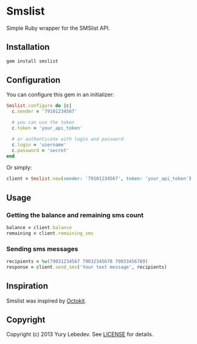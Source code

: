 # Smslist

Simple Ruby wrapper for the SMSlist API.

## Installation

```ruby
gem install smslist
```

## Configuration

You can configure this gem in an initializer:

```ruby
Smslist.configure do |c|
  c.sender = '79101234567'

  # you can use the token
  c.token = 'your_api_token'

  # or authenticate with login and password
  c.login = 'username'
  c.password = 'secret'
end
```

Or simply:

```ruby
client = Smslist.new(sender: '79101234567', token: 'your_api_token')
```

## Usage

### Getting the balance and remaining sms count

```ruby
balance = client.balance
remaining = client.remaining_sms
```

### Sending sms messages

```ruby
recipients = %w(79031234567 79032345678 79033456789)
response = client.send_sms('Your text message', recipients)
```

## Inspiration
Smslist was inspired by [Octokit][].

[octokit]: https://github.com/pengwynn/octokit

## Copyright
Copyright (c) 2013 Yury Lebedev.
See [LICENSE][] for details.

[license]: LICENSE.md